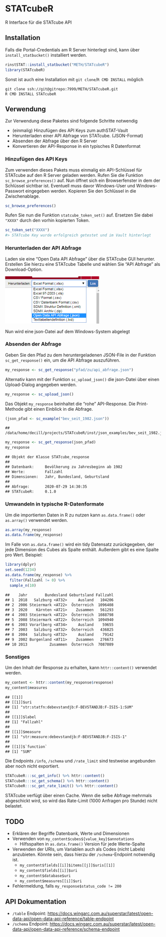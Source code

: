 
# STATcubeR

R Interface für die STATcube API

## Installation

Falls die Portal-Credentials am R Server hinterlegt sind, kann über
`install_statbucket()` installiert werden.

``` r
rinstSTAT::install_statbucket("METH/STATcubeR")
library(STATcubeR)
```

Sonst ist auch eine Installation mit `git clone`/`R CMD INSTALL` möglich

    git clone ssh://git@gitrepo:7999/METH/STATcubeR.git
    R CMD INSTALL STATcubeR

## Verwendung

Zur Verwendung diese Paketes sind folgende Schritte notwendig

  - (einmalig) Hinzufügen des API Keys zum authSTAT-Vault
  - Herunterladen einer API Abfrage von STATcube. (JSON-Format)
  - Absenden der Abfrage über den R Server
  - Konvertieren der API-Response in ein typisches R Datenformat

### Hinzufügen des API Keys

Zum verwenden dieses Pakets muss einmalig ein API-Schlüssel für STATcube
auf den R Server geladen werden. Rufen Sie die Funktion
`sc_browse_preferences()` auf. Nun öffnet sich ein Browserfenster in dem
der Schlüssel sichtbar ist. Eventuell muss davor Windows-User und
Windows-Passwort eingegeben werden. Kopieren Sie den Schlüssel in die
Zwischenablage.

``` r
sc_browse_preferences()
```

Rufen Sie nun die Funktion `statcube_token_set()` auf. Ersetzen Sie
dabei `"XXXX"` durch den vorhin kopierten Token.

``` r
sc_token_set("XXXX")
#> STATcube Key wurde erfolgreich getestet und im Vault hinterlegt
```

### Herunterladen der API Abfrage

Laden sie eine “Open Data API Abfrage” über die STATcube GUI herunter.
Erstellen Sie hierzu eine STATcube Tabelle und wählen Sie “API Abfrage”
als Download-Option.

![](man/figures/download_json.png)

Nun wird eine json-Datei auf dem Windows-System abgelegt

### Absenden der Abfrage

Geben Sie den Pfad zu dem heruntergeladenen JSON-File in der Funktion
`sc_get_response()` ein, um die API Abfrage auszuführen.

``` r
my_response <- sc_get_response("pfad/zu/api_abfrage.json")
```

Alternativ kann mit der Funktion `sc_upload_json()` die json-Datei über
einen Upload-Dialog angegeben werden.

``` r
my_response <- sc_upload_json()
```

Das Objekt `my_response` beinhaltet die “rohe” API-Response. Die
Print-Methode gibt einen Einblick in die Abfrage.

``` r
(json_pfad <- sc_example("bev_seit_1982.json"))
```

    ## /data/home/decill/projects/STATcubeR/inst/json_examples/bev_seit_1982.json

``` r
my_response <- sc_get_response(json_pfad)
my_response
```

    ## Objekt der Klasse STATcube_response
    ## 
    ## Datenbank:     Bevölkerung zu Jahresbeginn ab 1982 
    ## Werte:         Fallzahl 
    ## Dimensionen:   Jahr, Bundesland, Geburtsland 
    ## 
    ## Abfrage:       2020-07-29 14:30:35 
    ## STATcubeR:     0.1.0

### Umwandeln in typische R-Datenformate

Um die importierten Daten in R zu nutzen kann `as.data.frame()` oder
`as.array()` verwendet werden.

``` r
as.array(my_response)
as.data.frame(my_response)
```

Im Falle von `as.data.frame()` wird ein tidy Datensatz zurückgegeben,
der jede Dimension des Cubes als Spalte enthält. Außerdem gibt es eine
Spalte pro Wert. Beispiel:

``` r
library(dplyr)
set.seed(1234)
as.data.frame(my_response) %>% 
  filter(Fallzahl != 0) %>% 
  sample_n(10)
```

    ##    Jahr        Bundesland Geburtsland Fallzahl
    ## 1  2018   Salzburg <AT32>     Ausland   104206
    ## 2  2006 Steiermark <AT22>  Österreich  1096408
    ## 3  2020    Kärnten <AT21>    Zusammen   561293
    ## 4  2003 Steiermark <AT22>  Österreich  1088798
    ## 5  2008 Steiermark <AT22>  Österreich  1094940
    ## 6  2003 Vorarlberg <AT34>     Ausland    59655
    ## 7  2003   Salzburg <AT32>  Österreich   436825
    ## 8  2004   Salzburg <AT32>     Ausland    79142
    ## 9  2002 Burgenland <AT11>    Zusammen   276673
    ## 10 2013          Zusammen  Österreich  7087089

### Sonstiges

Um den Inhalt der Response zu erhalten, kann `httr::content()` verwendet
werden.

``` r
my_content <- httr::content(my_response$response)
my_content$measures
```

    ## [[1]]
    ## [[1]]$uri
    ## [1] "str:statfn:debevstandjb:F-BEVSTANDJB:F-ISIS-1:SUM"
    ## 
    ## [[1]]$label
    ## [1] "Fallzahl"
    ## 
    ## [[1]]$measure
    ## [1] "str:measure:debevstandjb:F-BEVSTANDJB:F-ISIS-1"
    ## 
    ## [[1]]$`function`
    ## [1] "SUM"

Die Endpoints `/info`, `/schema` und `/rate_limit` sind testweise
angebunden aber noch nicht exportiert.

``` r
STATcubeR:::sc_get_info() %>% httr::content()
STATcubeR:::sc_get_schema() %>% httr::content()
STATcubeR:::sc_get_rate_limit() %>% httr::content()
```

STATcube verfügt über einen Cache. Wenn die selbe Abfrage mehrmals
abgeschickt wird, so wird das Rate-Limit (1000 Anfragen pro Stunde)
nicht belastet.

## TODO

  - Erklären der Begriffe Datenbank, Werte und Dimensionen
  - Verwenden von `my_content$cubes${value_key}$annotations`
      - Hilfsspalten in `as.data.frame()` Version für jede Werte-Spalte
  - Verwenden der URIs, um Variablen auch als Codes (nicht Labels)
    anzubieten. Könnte sein, dass hierzu der `/schema`-Endpoint
    notwendig ist.
      - `my_content$fields[[i]]$items[[j]]$uris[[1]]`
      - `my_content$fields[[i]]$uri`
      - `my_content$database$uri`
      - `my_content$measures[[i]]$uri`
  - Fehlermeldung, falls `my_response$status_code != 200`

## API Dokumentation

  - `/table` Endpoint:
    <https://docs.wingarc.com.au/superstar/latest/open-data-api/open-data-api-reference/table-endpoint>
  - `/schema` Endpoint:
    <https://docs.wingarc.com.au/superstar/latest/open-data-api/open-data-api-reference/schema-endpoint>
